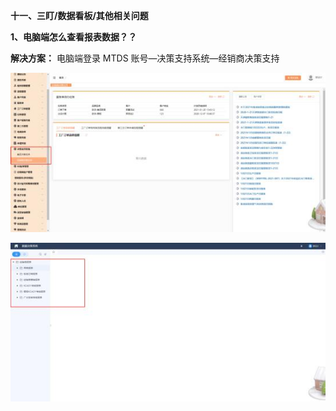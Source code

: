 ﻿
**十一、三盯/数据看板/其他相关问题**

**1、电脑端怎么查看报表数据？？**

**解决方案：**  电脑端登录 MTDS 账号—决策支持系统—经销商决策支持


![](Aspose.Words.fa286b88-274f-4235-b8af-812c2ff911ac.001.jpeg)

![](Aspose.Words.fa286b88-274f-4235-b8af-812c2ff911ac.002.jpeg)

